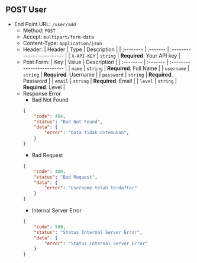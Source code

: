 ## POST User
- End Point URL: `/user/add`
    - Method: `POST`
    - Accept: `multipart/form-data`
    - Content-Type: `application/json`
    - Header:
      | Header 	| Type     | Description                |
      | :-------- | :------- | :------------------------- |
      | `X-API-KEY` | `string` | **Required**. Your API key |
    - Post Form:
        | Key 	| Value     | Description                |
        | :-------- | :------- | :------------------------- |
        | `name` | `string` | **Required**. Full Name |
        | `username` | `string` | **Required**. Username |
        | `password` | `string` | **Required**. Password |
        | `email` | `string` | **Required**. Email |
        | `level` | `string` | **Required**. Level |
    - Response Error
        - Bad Not Found
      ```json
      {
          "code": 404,
          "status": "Bad Not Found",
          "data": {
              "error": "Data tidak ditemukan",
          }
      }
      ```
        - Bad Request
      ```json
      {
          "code": 400,
          "status": "Bad Request",
          "data": {
              "error": "Username telah terdaftar"
          }
      }
      ```
        - Internal Server Error
      ```json
      {
          "code": 500,
          "status": "Status Internal Server Error",
          "data": {
              "error": "Status Internal Server Error"
          }
      }
      ```